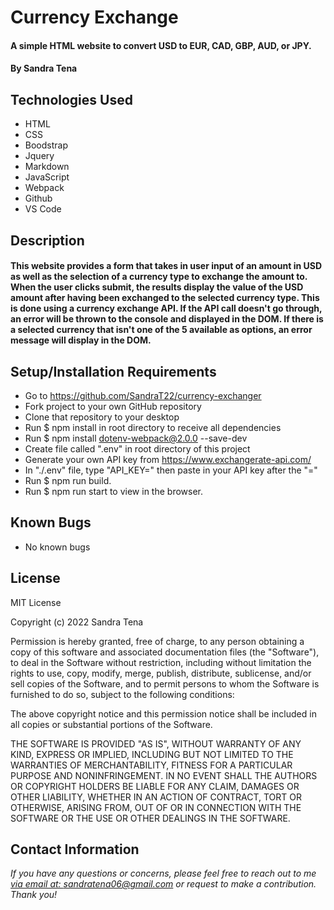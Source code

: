 # Currency Exchange

#### A simple HTML website to convert USD to EUR, CAD, GBP, AUD, or JPY. 

#### By Sandra Tena

## Technologies Used

* HTML
* CSS
* Boodstrap
* Jquery
* Markdown
* JavaScript
* Webpack
* Github
* VS Code

## Description
#### This website provides a form that takes in user input of an amount in USD as well as the selection of a currency type to exchange the amount to. When the user clicks submit, the results display the value of the USD amount after having been exchanged to the selected currency type. This is done using a currency exchange API. If the API call doesn't go through, an error will be thrown to the console and displayed in the DOM. If there is a selected currency that isn't one of the 5 available as options, an error message will display in the DOM. 

## Setup/Installation Requirements

* Go to https://github.com/SandraT22/currency-exchanger
* Fork project to your own GitHub repository
* Clone that repository to your desktop
* Run $ npm install in root directory to receive all dependencies
* Run $ npm install dotenv-webpack@2.0.0 --save-dev
* Create file called ".env" in root directory of this project
* Generate your own API key from https://www.exchangerate-api.com/
* In "./.env" file, type "API_KEY=" then paste in your API key after the "=" 
* Run $ npm run build.
* Run $ npm run start to view in the browser.

## Known Bugs

* No known bugs

## License

MIT License

Copyright (c) 2022 Sandra Tena

Permission is hereby granted, free of charge, to any person obtaining a copy
of this software and associated documentation files (the "Software"), to deal
in the Software without restriction, including without limitation the rights
to use, copy, modify, merge, publish, distribute, sublicense, and/or sell
copies of the Software, and to permit persons to whom the Software is
furnished to do so, subject to the following conditions:

The above copyright notice and this permission notice shall be included in all
copies or substantial portions of the Software.

THE SOFTWARE IS PROVIDED "AS IS", WITHOUT WARRANTY OF ANY KIND, EXPRESS OR
IMPLIED, INCLUDING BUT NOT LIMITED TO THE WARRANTIES OF MERCHANTABILITY,
FITNESS FOR A PARTICULAR PURPOSE AND NONINFRINGEMENT. IN NO EVENT SHALL THE
AUTHORS OR COPYRIGHT HOLDERS BE LIABLE FOR ANY CLAIM, DAMAGES OR OTHER
LIABILITY, WHETHER IN AN ACTION OF CONTRACT, TORT OR OTHERWISE, ARISING FROM,
OUT OF OR IN CONNECTION WITH THE SOFTWARE OR THE USE OR OTHER DEALINGS IN THE
SOFTWARE.

## Contact Information

_If you have any questions or concerns, please feel free to reach out to me [via email at: sandratena06@gmail.com](mailto:sandratena06@gmail.com) or request to make a contribution. Thank you!_ 
